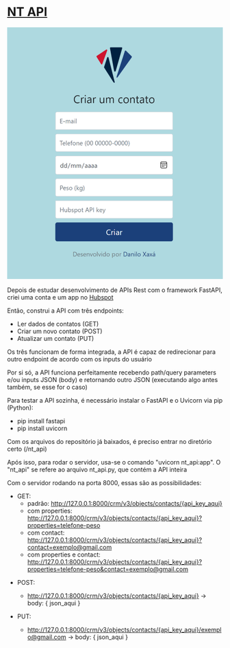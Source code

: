 # [NT API](https://danilo-xaxa.github.io/nt_api/)

<img alt="Print do Index" src="https://github.com/Danilo-Xaxa/nt_api/blob/main/front/screenshot.png"/>

Depois de estudar desenvolvimento de APIs Rest com o framework FastAPI, criei uma conta e um app no [Hubspot](https://www.hubspot.com/)

Então, construi a API com três endpoints:
- Ler dados de contatos (GET)
- Criar um novo contato (POST)
- Atualizar um contato (PUT)

Os três funcionam de forma integrada, a API é capaz de redirecionar para outro endpoint de acordo com os inputs do usuário

Por si só, a API funciona perfeitamente recebendo path/query parameters e/ou inputs JSON (body) e retornando outro JSON (executando algo antes também, se esse for o caso)

Para testar a API sozinha, é necessário instalar o FastAPI e o Uvicorn via pip (Python):
- pip install fastapi
- pip install uvicorn

Com os arquivos do repositório já baixados, é preciso entrar no diretório certo (/nt_api)

Após isso, para rodar o servidor, usa-se o comando "uvicorn nt_api:app". O "nt_api" se refere ao arquivo nt_api.py, que contém a API inteira

Com o servidor rodando na porta 8000, essas são as possibilidades:
* GET:
    * padrão: http://127.0.0.1:8000/crm/v3/objects/contacts/{api_key_aqui}
    * com properties: http://127.0.0.1:8000/crm/v3/objects/contacts/{api_key_aqui}?properties=telefone-peso
    * com contact: http://127.0.0.1:8000/crm/v3/objects/contacts/{api_key_aqui}?contact=exemplo@gmail.com
    * com properties e contact: http://127.0.0.1:8000/crm/v3/objects/contacts/{api_key_aqui}?properties=telefone-peso&contact=exemplo@gmail.com

- POST:
    * http://127.0.0.1:8000/crm/v3/objects/contacts/{api_key_aqui} ->
    body: {
        json_aqui
    }

- PUT:
    * http://127.0.0.1:8000/crm/v3/objects/contacts/{api_key_aqui}/exemplo@gmail.com ->
    body: {
        json_aqui
    }
